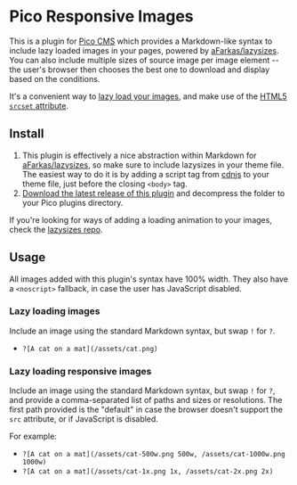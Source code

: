 # Pico Responsive Images
This is a plugin for [Pico CMS](http://picocms.org) which provides a Markdown-like syntax to include lazy loaded images 
in your pages, powered by [aFarkas/lazysizes](https://github.com/aFarkas/lazysizes). You can also include multiple 
sizes of source image per image element -- the user's browser then chooses the best one to download and display based 
on the conditions.

It's a convenient way to [lazy load your images](https://developer.mozilla.org/en-US/docs/Web/Performance/Lazy_loading), 
and make use of the [HTML5 `srcset` attribute](https://developer.mozilla.org/en-US/docs/Learn/HTML/Multimedia_and_embedding/Responsive_images).

## Install
1. This plugin is effectively a nice abstraction within Markdown for 
[aFarkas/lazysizes](https://github.com/aFarkas/lazysizes), so make sure to include lazysizes in your theme file. The 
easiest way to do it is by adding a script tag from [cdnjs](https://cdnjs.com/libraries/lazysizes) to your theme file, 
just before the closing `<body>` tag.
2. [Download the latest release of this plugin](https://github.com/wlabarron/PicoResponsiveImages/releases) and decompress 
the folder to your Pico plugins directory.

If you're looking for ways of adding a loading animation to your images, check the 
[lazysizes repo](https://github.com/aFarkas/lazysizes).

## Usage
All images added with this plugin's syntax have 100% width. They also have a `<noscript>` fallback, in case the user has 
JavaScript disabled. 

### Lazy loading images
Include an image using the standard Markdown syntax, but swap `!` for `?`.

* `?[A cat on a mat](/assets/cat.png)` 

### Lazy loading responsive images
Include an image using the standard Markdown syntax, but swap `!` for `?`, and provide a comma-separated list of paths 
and sizes or resolutions. The first path provided is the "default" in case the browser doesn't support the `src` 
attribute, or if JavaScript is disabled.

For example:
* `?[A cat on a mat](/assets/cat-500w.png 500w, /assets/cat-1000w.png 1000w)`
* `?[A cat on a mat](/assets/cat-1x.png 1x, /assets/cat-2x.png 2x)`